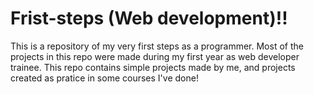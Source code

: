 # Frist-steps (Web development)!!

This is a repository of my very first steps as a programmer.
Most of the projects in this repo were made during my first year as web developer trainee.
This repo contains simple projects made by me, and projects created as pratice in some courses I've done!
